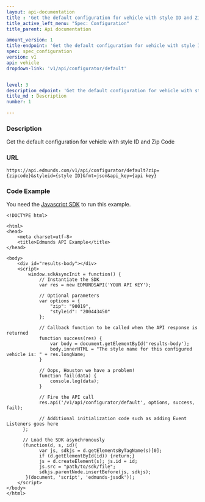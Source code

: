 ```yaml
---
layout: api-documentation
title : 'Get the default configuration for vehicle with style ID and Zip Code'
title_active_left_menu: "Spec: Configuration"
title_parent: Api documentation

amount_version: 1
title-endpoint: 'Get the default configuration for vehicle with style ID and Zip Code'
spec: spec_configuration
version: v1
api: vehicle
dropdown-link: 'v1/api/configurator/default'


level: 3
description_edpoint: 'Get the default configuration for vehicle with style ID and Zip Code'
title_md : Description
number: 1

---
```


### Description

Get the default configuration for vehicle with style ID and Zip Code

### URL

	https://api.edmunds.com/v1/api/configurator/default?zip={zipcode}&styleid={style ID}&fmt=json&api_key={api key}
	
### Code Example

You need the [Javascript SDK](https://github.com/EdmundsAPI/edmunds-javascript-sdk) to run this example.

	<!DOCTYPE html>

	<html>
	<head>
		<meta charset=utf-8>
		<title>Edmunds API Example</title>
	</head>

	<body>
		<div id="results-body"></div>
		<script>
		  	window.sdkAsyncInit = function() {
		    	// Instantiate the SDK
				var res = new EDMUNDSAPI('YOUR API KEY');

				// Optional parameters
				var options = {
					"zip": "90019",
					"styleid": "200443450"
				};

				// Callback function to be called when the API response is returned
				function success(res) {
					var body = document.getElementById('results-body');
					body.innerHTML = "The style name for this configured vehicle is: " + res.longName;
				}

				// Oops, Houston we have a problem!
				function fail(data) {
					console.log(data);
				}

				// Fire the API call
				res.api('/v1/api/configurator/default', options, success, fail);

			    // Additional initialization code such as adding Event Listeners goes here
		  };

		  // Load the SDK asynchronously
		  (function(d, s, id){
		     	var js, sdkjs = d.getElementsByTagName(s)[0];
		     	if (d.getElementById(id)) {return;}
		     	js = d.createElement(s); js.id = id;
		     	js.src = "path/to/sdk/file";
		     	sdkjs.parentNode.insertBefore(js, sdkjs);
		   }(document, 'script', 'edmunds-jssdk'));
		</script>
	</body>
	</html>